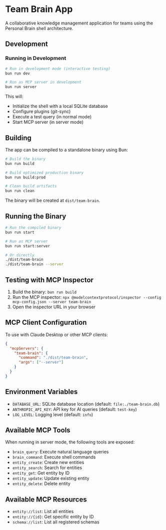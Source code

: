 # Team Brain App

A collaborative knowledge management application for teams using the Personal Brain shell architecture.

## Development

### Running in Development

```bash
# Run in development mode (interactive testing)
bun run dev

# Run as MCP server in development
bun run server
```

This will:

- Initialize the shell with a local SQLite database
- Configure plugins (git-sync)
- Execute a test query (in normal mode)
- Start MCP server (in server mode)

## Building

The app can be compiled to a standalone binary using Bun:

```bash
# Build the binary
bun run build

# Build optimized production binary
bun run build:prod

# Clean build artifacts
bun run clean
```

The binary will be created at `dist/team-brain`.

## Running the Binary

```bash
# Run the compiled binary
bun run start

# Run as MCP server
bun run start:server

# Or directly
./dist/team-brain
./dist/team-brain --server
```

## Testing with MCP Inspector

1. Build the binary: `bun run build`
2. Run the MCP inspector: `npx @modelcontextprotocol/inspector --config mcp-config.json --server team-brain`
3. Open the inspector URL in your browser

## MCP Client Configuration

To use with Claude Desktop or other MCP clients:

```json
{
  "mcpServers": {
    "team-brain": {
      "command": "./dist/team-brain",
      "args": ["--server"]
    }
  }
}
```

## Environment Variables

- `DATABASE_URL`: SQLite database location (default: `file:./team-brain.db`)
- `ANTHROPIC_API_KEY`: API key for AI queries (default: `test-key`)
- `LOG_LEVEL`: Logging level (default: `info`)

## Available MCP Tools

When running in server mode, the following tools are exposed:

- `brain_query`: Execute natural language queries
- `brain_command`: Execute shell commands
- `entity_create`: Create new entities
- `entity_search`: Search for entities
- `entity_get`: Get entity by ID
- `entity_update`: Update existing entity
- `entity_delete`: Delete entity

## Available MCP Resources

- `entity://list`: List all entities
- `entity://{id}`: Get specific entity by ID
- `schema://list`: List all registered schemas

